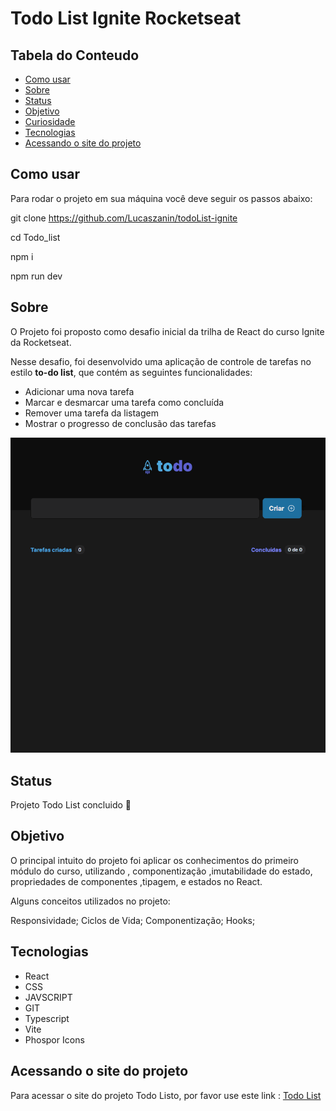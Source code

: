 # Todo List Ignite Rocketseat

## Tabela do Conteudo

<ul>
<li><a href="#como-usar">Como usar</li>
<li><a href="#sobre">Sobre</a></li>
<li><a href="#status">Status</a></li>
<li><a href="#objetivo">Objetivo</a></li>
<li><a href="#curiosidade">Curiosidade</a></li>
<li><a href="#tenologias">Tecnologias</a></li>
<li><a href="#acessando-o-site">Acessando o site do projeto</a></li>
</ul>

## Como usar

Para rodar o projeto em sua máquina você deve seguir os passos abaixo:

git clone https://github.com/Lucaszanin/todoList-ignite

cd Todo_list<br>

npm i<br>

npm run dev<br>

## Sobre

O Projeto foi proposto como desafio inicial da trilha de React do curso Ignite da Rocketseat.

Nesse desafio, foi desenvolvido uma aplicação de controle de tarefas no estilo **to-do list**, que contém as seguintes funcionalidades:

- Adicionar uma nova tarefa
- Marcar e desmarcar uma tarefa como concluída
- Remover uma tarefa da listagem
- Mostrar o progresso de conclusão das tarefas

<img src="./src/assets//todolist.gif"/>

## Status

Projeto Todo List concluido 🎯

## Objetivo

O principal intuito do projeto foi aplicar os conhecimentos do primeiro módulo do curso, utilizando , componentização ,imutabilidade do estado, propriedades de componentes ,tipagem, e estados no React.

Alguns conceitos utilizados no projeto:

Responsividade;
Ciclos de Vida;
Componentização;
Hooks;

## Tecnologias

<ul>
<li>React</li>
<li>CSS</li>
<li>JAVSCRIPT</li>
<li>GIT</li>
<li>Typescript</li>
<li>Vite</li>
<li>Phospor Icons</li>
</ul>

## Acessando o site do projeto

Para acessar o site do projeto Todo Listo, por favor use este link : <a href="https://todo-list-gamma-teal.vercel.app" target="_blank"> Todo List</a>
